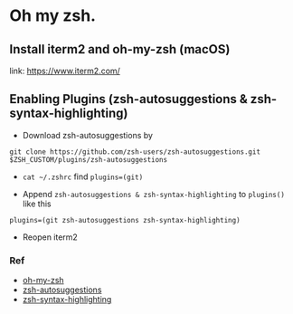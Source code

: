 # Oh my zsh.

## Install iterm2 and oh-my-zsh (macOS)

link: https://www.iterm2.com/

## Enabling Plugins (zsh-autosuggestions & zsh-syntax-highlighting)

- Download zsh-autosuggestions by

`git clone https://github.com/zsh-users/zsh-autosuggestions.git $ZSH_CUSTOM/plugins/zsh-autosuggestions`

- `cat ~/.zshrc` find `plugins=(git)`

- Append `zsh-autosuggestions & zsh-syntax-highlighting` to `plugins()` like this

`plugins=(git zsh-autosuggestions zsh-syntax-highlighting)`

- Reopen iterm2

### Ref

- [oh-my-zsh](https://github.com/robbyrussell/oh-my-zsh)
- [zsh-autosuggestions](https://github.com/zsh-users/zsh-autosuggestions)
- [zsh-syntax-highlighting](https://github.com/zsh-users/zsh-syntax-highlighting)
